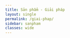 ```yaml
---
title: Sản phẩm - Giải pháp
layout: single
permalink: /giai-phap/
sidebar: sanpham
classes: wide
---
```

